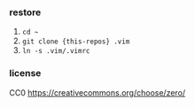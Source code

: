 ### restore

1. `cd ~`
2. `git clone {this-repos} .vim`
3. `ln -s .vim/.vimrc`

### license

CC0 https://creativecommons.org/choose/zero/
